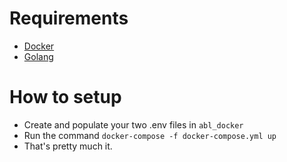 # Requirements
- [Docker](https://docs.docker.com/engine/install/)
- [Golang](https://go.dev/doc/install)
# How to setup
- Create and populate your two .env files in `abl_docker`
- Run the command `docker-compose -f docker-compose.yml up`
- That's pretty much it.